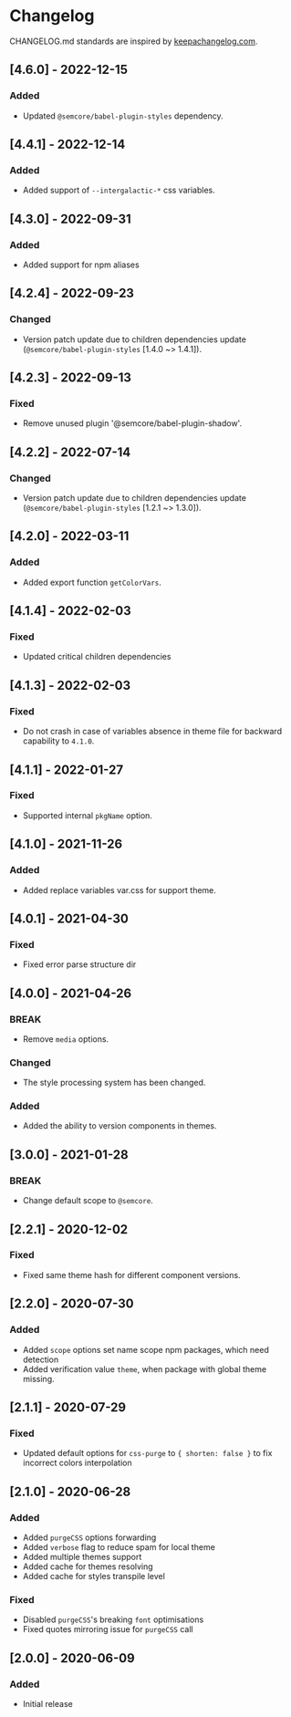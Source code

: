 # Changelog

CHANGELOG.md standards are inspired by [keepachangelog.com](https://keepachangelog.com/en/1.0.0/).

## [4.6.0] - 2022-12-15

### Added

- Updated `@semcore/babel-plugin-styles` dependency.

## [4.4.1] - 2022-12-14

### Added

- Added support of `--intergalactic-*` css variables.

## [4.3.0] - 2022-09-31

### Added

- Added support for npm aliases

## [4.2.4] - 2022-09-23

### Changed

- Version patch update due to children dependencies update (`@semcore/babel-plugin-styles` [1.4.0 ~> 1.4.1]).

## [4.2.3] - 2022-09-13

### Fixed

- Remove unused plugin '@semcore/babel-plugin-shadow'.

## [4.2.2] - 2022-07-14

### Changed

- Version patch update due to children dependencies update (`@semcore/babel-plugin-styles` [1.2.1 ~> 1.3.0]).

## [4.2.0] - 2022-03-11

### Added

- Added export function `getColorVars`.

## [4.1.4] - 2022-02-03

### Fixed

- Updated critical children dependencies

## [4.1.3] - 2022-02-03

### Fixed

- Do not crash in case of variables absence in theme file for backward capability to `4.1.0`.

## [4.1.1] - 2022-01-27

### Fixed

- Supported internal `pkgName` option.

## [4.1.0] - 2021-11-26

### Added

- Added replace variables var.css for support theme.

## [4.0.1] - 2021-04-30

### Fixed

- Fixed error parse structure dir

## [4.0.0] - 2021-04-26

### BREAK

- Remove `media` options.

### Changed

- The style processing system has been changed.

### Added

- Added the ability to version components in themes.

## [3.0.0] - 2021-01-28

### BREAK

- Change default scope to `@semcore`.

## [2.2.1] - 2020-12-02

### Fixed

- Fixed same theme hash for different component versions.

## [2.2.0] - 2020-07-30

### Added

- Added `scope` options set name scope npm packages, which need detection
- Added verification value `theme`, when package with global theme missing.

## [2.1.1] - 2020-07-29

### Fixed

- Updated default options for `css-purge` to `{ shorten: false }` to fix incorrect colors interpolation

## [2.1.0] - 2020-06-28

### Added

- Added `purgeCSS` options forwarding
- Added `verbose` flag to reduce spam for local theme
- Added multiple themes support
- Added cache for themes resolving
- Added cache for styles transpile level

### Fixed

- Disabled `purgeCSS`'s breaking `font` optimisations
- Fixed quotes mirroring issue for `purgeCSS` call

## [2.0.0] - 2020-06-09

### Added

- Initial release
